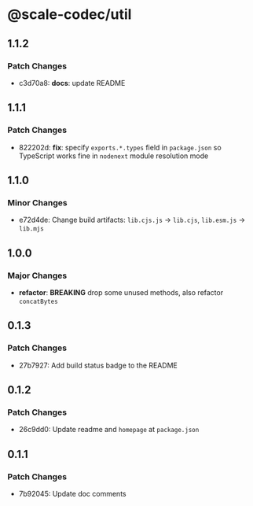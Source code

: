 # @scale-codec/util

## 1.1.2

### Patch Changes

- c3d70a8: **docs**: update README

## 1.1.1

### Patch Changes

- 822202d: **fix**: specify `exports.*.types` field in `package.json` so TypeScript works fine in `nodenext` module resolution mode

## 1.1.0

### Minor Changes

- e72d4de: Change build artifacts: `lib.cjs.js` → `lib.cjs`, `lib.esm.js` → `lib.mjs`

## 1.0.0

### Major Changes

- **refactor**: **BREAKING** drop some unused methods, also refactor `concatBytes`

## 0.1.3

### Patch Changes

- 27b7927: Add build status badge to the README

## 0.1.2

### Patch Changes

- 26c9dd0: Update readme and `homepage` at `package.json`

## 0.1.1

### Patch Changes

- 7b92045: Update doc comments
